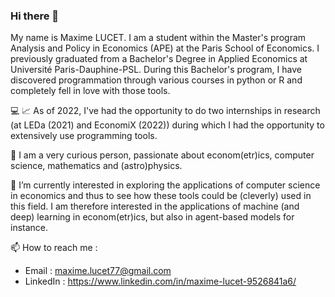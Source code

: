 ### Hi there 👋

My name is Maxime LUCET.
I am a student within the Master's program Analysis and Policy in Economics (APE) at the Paris School of Economics. 
I previously graduated from a Bachelor's Degree in Applied Economics at Université Paris-Dauphine-PSL. 
During this Bachelor's program, I have discovered programmation through various courses in python or R and completely fell in love with those tools. 

:computer: :chart_with_upwards_trend: As of 2022, I've had the opportunity to do two internships in research (at LEDa (2021) and EconomiX (2022)) during which I had the opportunity to extensively use programming tools.

👀 I am a very curious person, passionate about econom(etr)ics, computer science, mathematics and (astro)physics. 

🌱 I’m currently interested in exploring the applications of computer science in economics and thus to see how these tools could be (cleverly) used in this field. I am therefore interested in the applications of machine (and deep) learning in econom(etr)ics, but also in agent-based models for instance. 

📫 How to reach me : 
- Email : maxime.lucet77@gmail.com
- LinkedIn : https://www.linkedin.com/in/maxime-lucet-9526841a6/

<!---
max2077-python/max2077-python is a ✨ special ✨ repository because its `README.md` (this file) appears on your GitHub profile.
You can click the Preview link to take a look at your changes.
--->
